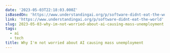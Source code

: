 ```yaml
---
date: '2023-05-03T22:18:03.000Z'
isBasedOn: 'https://www.understandingai.org/p/software-didnt-eat-the-world'
link: 'https://www.understandingai.org/p/software-didnt-eat-the-world'
slug: 2023-05-03-why-im-not-worried-about-ai-causing-mass-unemployment
tags:
  - ai
  - tech
title: Why I'm not worried about AI causing mass unemployment
---
```


